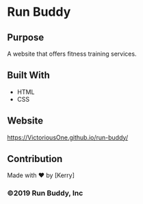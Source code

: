 # Run Buddy

## Purpose
A website that offers fitness training services.

## Built With
* HTML
* CSS

## Website
https://VictoriousOne.github.io/run-buddy/

## Contribution
Made with ❤️ by [Kerry]

### ©️2019 Run Buddy, Inc 
